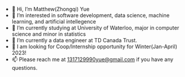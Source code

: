- 👋 Hi, I’m Matthew(Zhongqi) Yue
- 👀 I’m interested in software development, data science, machine learning, and artificial intellegence
- 🌱 I’m currently studying at University of Waterloo, major in computer science and minor in statistics
- 💞️ I’m currently a data engineer at TD Canada Trust. 
- 👀 I am looking for Coop/Internship opportunity for Winter(Jan-April) 2023!
- 📫 Please reach me at 1317129990yue@gmail.com if you have any questions.

<!---
Zhongqi0402/Zhongqi0402 is a ✨ special ✨ repository because its `README.md` (this file) appears on your GitHub profile.
You can click the Preview link to take a look at your changes.
--->
